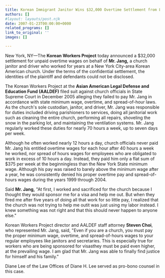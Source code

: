 ```yaml
---
title: Korean Immigrant Janitor Wins $32,000 Overtime Settlement from Local Church
authors: []
#layout: layouts/post.njk
date: 2007-01-23T00:00:00+0000
related_programs: []
link_to_original: ''
images: []

---
```


New York, NY—The **Korean Workers Project** today announced a $32,000 settlement for unpaid overtime wages on behalf of **Mr. Jang,** a church janitor and driver who worked for years at a New York City-area Korean American church. Under the terms of the confidential settlement, the identities of the plaintiff and defendants could not be disclosed.

The Korean Workers Project at the **Asian American Legal Defense and Education Fund (AALDEF)** filed suit against church officials in State Supreme Court in December 2005 alleging they failed to pay Mr. Jang in accordance with state minimum wage, overtime, and spread-of-hour laws. As the church's sole custodian, janitor, and driver, Mr. Jang was responsible for duties included driving parishioners to services, doing all janitorial work such as cleaning the entire church, performing all repairs, shoveling the snow in the parking lot, and maintaining the ventilation systems. Mr. Jang regularly worked these duties for nearly 70 hours a week, up to seven days per week.

Although he often worked nearly 12 hours a day, church officials never paid Mr. Jang his entitled overtime wages for each hour after 40 hours a week he worked, nor spread of hours wages for employees who are obligated to work in excess of 10 hours a day. Instead, they paid him only a flat sum of $375 per week at the beginningless than the New York State minimum wage. Although his pay was raised to barely above the minimum wage after a year, he was consistently denied his proper overtime pay and spread-of-hours wages during the years 1999 through 2004.

Said **Mr. Jang,** "At first, I worked and sacrificed for the church because I thought they would sponsor me for a visa and help me out. But when they fired me after five years of doing all that work for so little pay, I realized that the church was not trying to help me outit was just using my labor instead. I knew something was not right and that this should never happen to anyone else."

Korean Workers Project director and AALDEF staff attorney **Steven Choi**, who represented Mr. Jang, said, "Even if you are a church, you must pay the proper minimum wage, overtime, and spread-of-hours wages to your regular employees like janitors and secretaries. This is especially true for workers who are being sponsored for visasthey must be paid even higher, at the prevailing wage. I am glad that Mr. Jang was able to finally find justice for himself and his family."

Diane Lee of the Law Offices of Diane H. Lee served as pro-bono counsel in this case.